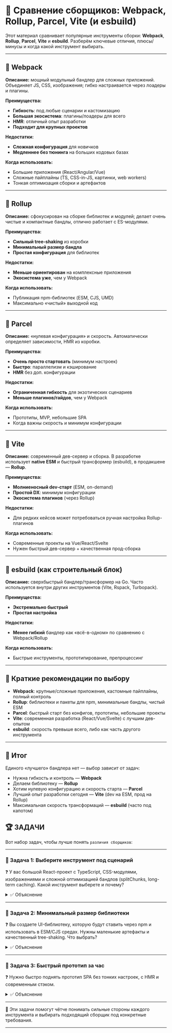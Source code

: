 # 📌 Сравнение сборщиков: Webpack, Rollup, Parcel, Vite (и esbuild)

Этот материал сравнивает популярные инструменты сборки: **Webpack**, **Rollup**, **Parcel**, **Vite** и **esbuild**. Разберём ключевые отличия, плюсы/минусы и когда какой инструмент выбирать.

---

## 🔹 Webpack

**Описание:** мощный модульный бандлер для сложных приложений. Объединяет JS, CSS, изображения; гибко настраивается через лоадеры и плагины.

**Преимущества:**
- **Гибкость**: под любые сценарии и кастомизацию
- **Большая экосистема**: плагины/лоадеры для всего
- **HMR**: отличный опыт разработки
- **Подходит для крупных проектов**

**Недостатки:**
- **Сложная конфигурация** для новичков
- **Медленнее без тюнинга** на больших кодовых базах

**Когда использовать:**
- Большие приложения (React/Angular/Vue)
- Сложные пайплайны (TS, CSS-in-JS, картинки, web workers)
- Тонкая оптимизация сборки и артефактов

---

## 🔹 Rollup

**Описание:** сфокусирован на сборке библиотек и модулей; делает очень чистые и компактные бандлы, отлично работает с ES-модулями.

**Преимущества:**
- **Сильный tree-shaking** из коробки
- **Минимальный размер бандла**
- **Простая конфигурация** для библиотек

**Недостатки:**
- **Меньше ориентирован** на комплексные приложения
- **Экосистема уже**, чем у Webpack

**Когда использовать:**
- Публикация npm-библиотек (ESM, CJS, UMD)
- Максимально «чистый» выходной код

---

## 🔹 Parcel

**Описание:** «нулевая конфигурация» и скорость. Автоматически определяет зависимости, HMR из коробки.

**Преимущества:**
- **Очень просто стартовать** (минимум настроек)
- **Быстро**: параллелизм и кэширование
- **HMR** без доп. конфигурации

**Недостатки:**
- **Ограниченная гибкость** для экзотических сценариев
- **Меньше плагинов/гайдов**, чем у Webpack

**Когда использовать:**
- Прототипы, MVP, небольшие SPA
- Когда важны скорость и минимум конфигурации

---

## 🔹 Vite

**Описание:** современный дев-сервер и сборка. В разработке использует **native ESM** и быстрый трансформер (esbuild), в продакшене — **Rollup**.

**Преимущества:**
- **Молниеносный dev-старт** (ESM, on-demand)
- **Простой DX**: минимум конфигурации
- **Экосистема плагинов** (через Rollup)

**Недостатки:**
- Для редких кейсов может потребоваться ручная настройка Rollup-плагинов

**Когда использовать:**
- Современные проекты на Vue/React/Svelte
- Нужен быстрый дев-сервер + качественная прод-сборка

---

## 🔹 esbuild (как строительный блок)

**Описание:** сверхбыстрый бандлер/трансформер на Go. Часто используется внутри других инструментов (Vite, Rspack, Turbopack).

**Преимущества:**
- **Экстремально быстрый**
- **Простая настройка**

**Недостатки:**
- **Менее гибкий** бандлер как «всё-в-одном» по сравнению с Webpack/Rollup

**Когда использовать:**
- Быстрые инструменты, прототипирование, препроцессинг

---

## 🔹 Краткие рекомендации по выбору

- **Webpack**: крупные/сложные приложения, кастомные пайплайны, полный контроль
- **Rollup**: библиотеки и пакеты для npm, минимальные бандлы, чистый ESM
- **Parcel**: быстрый старт без конфигов, прототипы, небольшие проекты
- **Vite**: современная разработка (React/Vue/Svelte) с лучшим дев-опытом
- **esbuild**: скорость превыше всего, либо как часть другого инструмента

---

## 🎯 Итог

Единого «лучшего» бандлера нет — выбор зависит от задач:
- Нужна гибкость и контроль — **Webpack**
- Делаем библиотеку — **Rollup**
- Хотим нулевую конфигурацию и скорость старта — **Parcel**
- Лучший опыт разработки сегодня — **Vite** (dev на ESM, прод на Rollup)
- Максимальная скорость трансформаций — **esbuild** (часто под капотом)

## 🏆 ЗАДАЧИ

Вот набор задач, чтобы лучше понять `различия сборщиков`:

---

### 📌 Задача 1: Выберите инструмент под сценарий

❓ У вас большой React-проект с TypeScript, CSS-модулями, изображениями и сложной оптимизацией бандлов (splitChunks, long-term caching). Какой инструмент выберете и почему?

<details>
<summary>✅ Объяснение</summary>

Для такого проекта чаще всего выбирают **Webpack**: он предлагает максимальную гибкость конфигурации, богатую экосистему лоадеров/плагинов и тонкую оптимизацию артефактов (splitChunks, runtimeChunk, hashing). Vite тоже возможен, но при сложном кастоме Webpack даёт больше контроля.

</details>

---

### 📌 Задача 2: Минимальный размер библиотеки

❓ Вы создаете UI-библиотеку, которую будут ставить через npm и использовать в ESM/CJS средах. Нужны маленькие артефакты и качественный tree-shaking. Что выбрать?

<details>
<summary>✅ Объяснение</summary>

**Rollup**: оптимален для библиотек. Он даёт чистые ESM/CJS/UMD выходы, превосходный tree-shaking и простой контроль над external-зависимостями, что уменьшает размер пакета.

</details>

---

### 📌 Задача 3: Быстрый прототип за час

❓ Нужно быстро поднять прототип SPA без тонких настроек, с HMR и современным стэком.

<details>
<summary>✅ Объяснение</summary>

**Vite** или **Parcel**. Если нужен максимально быстрый дев-стартап и хорошая интеграция с современными фреймворками — **Vite**. Если хочется «вообще без конфигов» — **Parcel**. Оба дадут HMR и быстрый цикл разработки.

</details>

---

🎉 Эти задачи помогут чётче понимать сильные стороны каждого инструмента и выбирать подходящий сборщик под конкретные требования.

---
